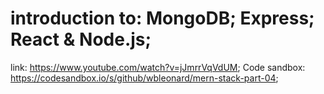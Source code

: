 # introduction to: MongoDB; Express; React & Node.js;

link: https://www.youtube.com/watch?v=jJmrrVqVdUM; 
Code sandbox: https://codesandbox.io/s/github/wbleonard/mern-stack-part-04;
